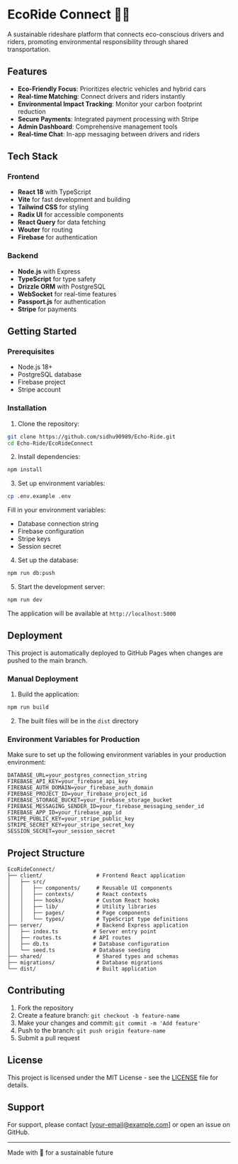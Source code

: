 # EcoRide Connect 🌱🚗

A sustainable rideshare platform that connects eco-conscious drivers and riders, promoting environmental responsibility through shared transportation.

## Features

- **Eco-Friendly Focus**: Prioritizes electric vehicles and hybrid cars
- **Real-time Matching**: Connect drivers and riders instantly
- **Environmental Impact Tracking**: Monitor your carbon footprint reduction
- **Secure Payments**: Integrated payment processing with Stripe
- **Admin Dashboard**: Comprehensive management tools
- **Real-time Chat**: In-app messaging between drivers and riders

## Tech Stack

### Frontend
- **React 18** with TypeScript
- **Vite** for fast development and building
- **Tailwind CSS** for styling
- **Radix UI** for accessible components
- **React Query** for data fetching
- **Wouter** for routing
- **Firebase** for authentication

### Backend
- **Node.js** with Express
- **TypeScript** for type safety
- **Drizzle ORM** with PostgreSQL
- **WebSocket** for real-time features
- **Passport.js** for authentication
- **Stripe** for payments

## Getting Started

### Prerequisites
- Node.js 18+ 
- PostgreSQL database
- Firebase project
- Stripe account

### Installation

1. Clone the repository:
```bash
git clone https://github.com/sidhu90989/Echo-Ride.git
cd Echo-Ride/EcoRideConnect
```

2. Install dependencies:
```bash
npm install
```

3. Set up environment variables:
```bash
cp .env.example .env
```

Fill in your environment variables:
- Database connection string
- Firebase configuration
- Stripe keys
- Session secret

4. Set up the database:
```bash
npm run db:push
```

5. Start the development server:
```bash
npm run dev
```

The application will be available at `http://localhost:5000`

## Deployment

This project is automatically deployed to GitHub Pages when changes are pushed to the main branch.

### Manual Deployment

1. Build the application:
```bash
npm run build
```

2. The built files will be in the `dist` directory

### Environment Variables for Production

Make sure to set up the following environment variables in your production environment:

```
DATABASE_URL=your_postgres_connection_string
FIREBASE_API_KEY=your_firebase_api_key
FIREBASE_AUTH_DOMAIN=your_firebase_auth_domain
FIREBASE_PROJECT_ID=your_firebase_project_id
FIREBASE_STORAGE_BUCKET=your_firebase_storage_bucket
FIREBASE_MESSAGING_SENDER_ID=your_firebase_messaging_sender_id
FIREBASE_APP_ID=your_firebase_app_id
STRIPE_PUBLIC_KEY=your_stripe_public_key
STRIPE_SECRET_KEY=your_stripe_secret_key
SESSION_SECRET=your_session_secret
```

## Project Structure

```
EcoRideConnect/
├── client/                 # Frontend React application
│   ├── src/
│   │   ├── components/     # Reusable UI components
│   │   ├── contexts/       # React contexts
│   │   ├── hooks/          # Custom React hooks
│   │   ├── lib/            # Utility libraries
│   │   ├── pages/          # Page components
│   │   └── types/          # TypeScript type definitions
├── server/                 # Backend Express application
│   ├── index.ts           # Server entry point
│   ├── routes.ts          # API routes
│   ├── db.ts              # Database configuration
│   └── seed.ts            # Database seeding
├── shared/                 # Shared types and schemas
├── migrations/             # Database migrations
└── dist/                   # Built application
```

## Contributing

1. Fork the repository
2. Create a feature branch: `git checkout -b feature-name`
3. Make your changes and commit: `git commit -m 'Add feature'`
4. Push to the branch: `git push origin feature-name`
5. Submit a pull request

## License

This project is licensed under the MIT License - see the [LICENSE](LICENSE) file for details.

## Support

For support, please contact [your-email@example.com] or open an issue on GitHub.

---

Made with 💚 for a sustainable future